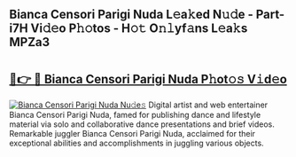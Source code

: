 ## Bianca Censori Parigi Nuda L𝚎a𝚔ed N𝚞𝚍e - Part-i7H Vi𝚍𝚎o P𝚑𝚘tos - H𝚘𝚝 O𝚗𝚕yf𝚊ns L𝚎a𝚔s MPZa3

# <h2><a href="http://kfc4ig5.oniu.top/?m=Bianca+Censori+Parigi+Nuda">🔗👉 🔴 Bianca Censori Parigi Nuda P𝚑ot𝚘𝚜 V𝚒d𝚎o</a></h2>

[![Bianca Censori Parigi Nuda Nu𝚍e𝚜](https://i.imgur.com/0qMVB7G.gif)](http://kfc4ig5.oniu.top/?m=Bianca+Censori+Parigi+Nuda)
Digital artist and web entertainer Bianca Censori Parigi Nuda, famed for publishing dance and lifestyle material via solo and collaborative dance presentations and brief videos. Remarkable juggler Bianca Censori Parigi Nuda, acclaimed for their exceptional abilities and accomplishments in juggling various objects.  
